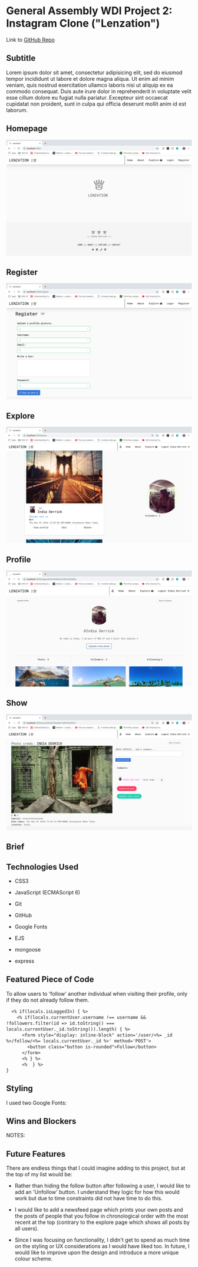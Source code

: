 # General Assembly WDI Project 2: Instagram Clone ("Lenzation")

Link to [GitHub Repo]()

## Subtitle

Lorem ipsum dolor sit amet, consectetur adipisicing elit, sed do eiusmod tempor incididunt ut labore et dolore magna aliqua. Ut enim ad minim veniam, quis nostrud exercitation ullamco laboris nisi ut aliquip ex ea commodo consequat. Duis aute irure dolor in reprehenderit in voluptate velit esse cillum dolore eu fugiat nulla pariatur. Excepteur sint occaecat cupidatat non proident, sunt in culpa qui officia deserunt mollit anim id est laborum.


## Homepage
![Homepage](screenshots/home.png)

## Register
![Register](screenshots/Register.png)

## Explore

![Explore](screenshots/Explore.png)

## Profile

![Profile](screenshots/Profile.png)

## Show

![Show](screenshots/Show.png)

## Brief



## Technologies Used

* CSS3

* JavaScript (ECMAScript 6)

* Git

* GitHub

* Google Fonts

* EJS

* mongoose

* express


## Featured Piece of Code

To allow users to 'follow' another individual when visiting their profile, only if they do not already follow them.
```[javascript]
  <% if(locals.isLoggedIn) { %>
    <% if(locals.currentUser.username !== username && !followers.filter(id => id.toString() === locals.currentUser._id.toString()).length) { %>
      <form style="display: inline-block" action='/user/<%= _id %>/follow/<%= locals.currentUser._id %>' method='POST'>
        <button class="button is-rounded">Follow</button>
      </form>
      <% } %>
      <%  } %>
}
```

## Styling

I used two Google Fonts:  

## Wins and Blockers

NOTES:

## Future Features

There are endless things that I could imagine adding to this project, but at the top of my list would be:

  - Rather than hiding the follow button after following a user, I would like to add an 'Unfollow' button. I understand they logic for how this would work but due to time constraints did not have time to do this.

  - I would like to add a newsfeed page which prints your own posts and the posts of  people that you follow in chronological order with the most recent at the top (contrary to the explore page which shows all posts by all users).

  - Since I was focusing on functionality, I didn't get to spend as much time on the styling or UX considerations as I would have liked too. In future, I would like to improve upon the design and introduce a more unique colour scheme.
